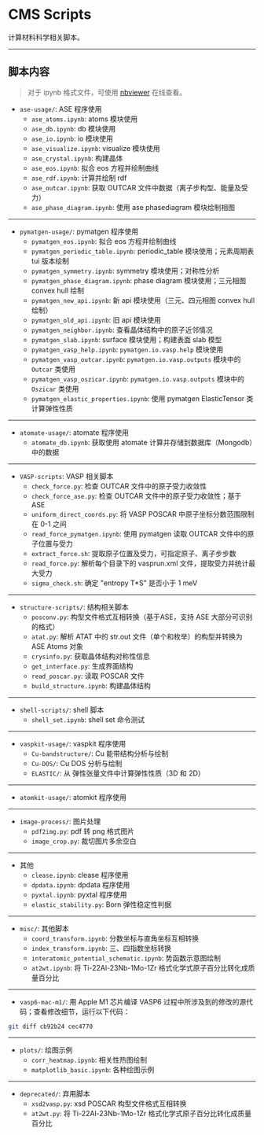 # CMS Scripts

计算材料科学相关脚本。

---

## 脚本内容

>对于 ipynb 格式文件，可使用 [nbviewer](https://nbviewer.org/) 在线查看。

- `ase-usage/`: ASE 程序使用
  - `ase_atoms.ipynb`: atoms 模块使用
  - `ase_db.ipynb`: db 模块使用
  - `ase_io.ipynb`: io 模块使用
  - `ase_visualize.ipynb`: visualize 模块使用
  - `ase_crystal.ipynb`: 构建晶体
  - `ase_eos.ipynb`: 拟合 eos 方程并绘制曲线
  - `ase_rdf.ipynb`: 计算并绘制 rdf
  - `ase_outcar.ipynb`: 获取 OUTCAR 文件中数据（离子步构型、能量及受力）
  - `ase_phase_diagram.ipynb`: 使用 ase phasediagram 模块绘制相图

---

- `pymatgen-usage/`: pymatgen 程序使用
  - `pymatgen_eos.ipynb`: 拟合 eos 方程并绘制曲线
  - `pymatgen_periodic_table.ipynb`: periodic_table 模块使用；元素周期表 tui 版本绘制
  - `pymatgen_symmetry.ipynb`: symmetry 模块使用；对称性分析
  - `pymatgen_phase_diagram.ipynb`: phase diagram 模块使用；三元相图 convex hull 绘制
  - `pymatgen_new_api.ipynb`: 新 api 模块使用（三元、四元相图 convex hull 绘制）
  - `pymatgen_old_api.ipynb`: 旧 api 模块使用
  - `pymatgen_neighbor.ipynb`: 查看晶体结构中的原子近邻情况
  - `pymatgen_slab.ipynb`: surface 模块使用；构建表面 slab 模型
  - `pymatgen_vasp_help.ipynb`: `pymatgen.io.vasp.help` 模块使用
  - `pymatgen_vasp_outcar.ipynb`: `pymatgen.io.vasp.outputs` 模块中的 `Outcar` 类使用
  - `pymatgen_vasp_oszicar.ipynb`: `pymatgen.io.vasp.outputs` 模块中的 `Oszicar` 类使用
  - `pymatgen_elastic_properties.ipynb`: 使用 pymatgen ElasticTensor 类计算弹性性质

---

- `atomate-usage/`: atomate 程序使用
  - `atomate_db.ipynb`: 获取使用 atomate 计算并存储到数据库（Mongodb）中的数据

---

- `VASP-scripts`: VASP 相关脚本
  - `check_force.py`: 检查 OUTCAR 文件中的原子受力收敛性
  - `check_force_ase.py`: 检查 OUTCAR 文件中的原子受力收敛性；基于 ASE
  - `uniform_direct_coords.py`: 将 VASP POSCAR 中原子坐标分数范围限制在 0-1 之间
  - `read_force_pymatgen.ipynb`: 使用 pymatgen 读取 OUTCAR 文件中的原子位置与受力
  - `extract_force.sh`: 提取原子位置及受力，可指定原子、离子步步数
  - `read_force.py`: 解析每个目录下的 vasprun.xml 文件，提取受力并统计最大受力
  - `sigma_check.sh`: 确定 "entropy T*S" 是否小于 1 meV

---

- `structure-scripts/`: 结构相关脚本
  - `posconv.py`: 构型文件格式互相转换（基于ASE，支持 ASE 大部分可识别的格式）
  - `atat.py`: 解析 ATAT 中的 str.out 文件（单个和枚举）的构型并转换为 ASE Atoms 对象
  - `crysinfo.py`: 获取晶体结构对称性信息
  - `get_interface.py`: 生成界面结构
  - `read_poscar.py`: 读取 POSCAR 文件
  - `build_structure.ipynb`: 构建晶体结构

---

- `shell-scripts/`: shell 脚本
  - `shell_set.ipynb`: shell set 命令测试

---

- `vaspkit-usage/`: vaspkit 程序使用
  - `Cu-bandstructure/`: Cu 能带结构分析与绘制
  - `Cu-DOS/`: Cu DOS 分析与绘制
  - `ELASTIC/`: 从 弹性张量文件中计算弹性性质（3D 和 2D）

---

- `atomkit-usage/`: atomkit 程序使用

---

- `image-process/`: 图片处理
  - `pdf2img.py`: pdf 转 png 格式图片
  - `image_crop.py`: 裁切图片多余空白

---

- 其他
  - `clease.ipynb`: clease 程序使用
  - `dpdata.ipynb`: dpdata 程序使用
  - `pyxtal.ipynb`: pyxtal 程序使用
  - `elastic_stability.py`: Born 弹性稳定性判据

---

- `misc/`: 其他脚本
  - `coord_transform.ipynb`: 分数坐标与直角坐标互相转换
  - `index_transform.ipynb`: 三、四指数坐标转换
  - `interatomic_potential_schematic.ipynb`: 势函数示意图绘制
  - `at2wt.ipynb`: 将 Ti-22Al-23Nb-1Mo-1Zr 格式化学式原子百分比转化成质量百分比

---

- `vasp6-mac-m1/`: 用 Apple M1 芯片编译 VASP6 过程中所涉及到的修改的源代码；查看修改细节，运行以下代码：

```bash
git diff cb92b24 cec4770
```

---

- `plots/`: 绘图示例
  - `corr_heatmap.ipynb`: 相关性热图绘制
  - `matplotlib_basic.ipynb`: 各种绘图示例

---

- `deprecated/`: 弃用脚本
  - `xsd2vasp.py`: xsd POSCAR 构型文件格式互相转换
  - `at2wt.py`: 将 Ti-22Al-23Nb-1Mo-1Zr 格式化学式原子百分比转化成质量百分比
